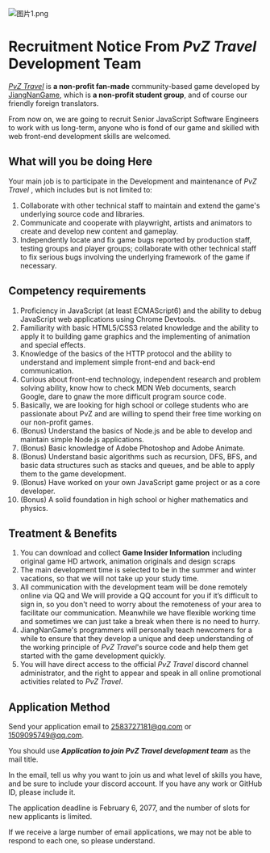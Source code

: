 
![图片1.png](https://p3-juejin.byteimg.com/tos-cn-i-k3u1fbpfcp/fdefc0b9b09f4c868710cde51bd110dd~tplv-k3u1fbpfcp-watermark.image?)

# Recruitment Notice From *PvZ Travel* Development Team

[*PvZ Travel*](http://pvz.jiangnangame.com) is **a non-profit fan-made** community-based game developed by [JiangNanGame](http://www.jiangnangame.com), which is **a non-profit student group**, and of course our friendly foreign translators.

From now on, we are going to recruit Senior JavaScript Software Engineers to work with us long-term, anyone who is fond of our game and skilled with web front-end development skills are welcomed.

## What will you be doing Here

Your main job is to participate in the Development and maintenance of *PvZ Travel* , which includes but is not limited to:

1.  Collaborate with other technical staff to maintain and extend the game's underlying source code and libraries.
2.  Communicate and cooperate with playwright, artists and animators to create and develop new content and gameplay.
3.  Independently locate and fix game bugs reported by production staff, testing groups and player groups; collaborate with other technical staff to fix serious bugs involving the underlying framework of the game if necessary.

## Competency requirements

1.  Proficiency in JavaScript (at least ECMAScript6) and the ability to debug JavaScript web applications using Chrome Devtools.
2.  Familiarity with basic HTML5/CSS3 related knowledge and the ability to apply it to building game graphics and the implementing of animation and special effects. 
3.  Knowledge of the basics of the HTTP protocol and the ability to understand and implement simple front-end and back-end communication.
4.  Curious about front-end technology, independent research and problem solving ability, know how to check MDN Web documents, search Google, dare to gnaw the more difficult program source code.
5.  Basically, we are looking for high school or college students who are passionate about PvZ and are willing to spend their free time working on our non-profit games.
6. (Bonus) Understand the basics of Node.js and be able to develop and maintain simple Node.js applications.
7. (Bonus) Basic knowledge of Adobe Photoshop and Adobe Animate.
8. (Bonus) Understand basic algorithms such as recursion, DFS, BFS, and basic data structures such as stacks and queues, and be able to apply them to the game development.
9. (Bonus) Have worked on your own JavaScript game project or as a core developer.
10. (Bonus) A solid foundation in high school or higher mathematics and physics.

## Treatment & Benefits

1. You can download and collect **Game Insider Information** including original game HD artwork, animation originals and design scraps
2. The main development time is selected to be in the summer and winter vacations, so that we will not take up your study time. 
3. All communication with the development team will be done remotely online via QQ and We will provide a QQ account for you if it’s difficult to sign in, so you don't need to worry about the remoteness of your area to facilitate our communication. Meanwhile we have flexible working time and sometimes we can just take a break when there is no need to hurry.
3. JiangNanGame's programmers will personally teach newcomers  for a while to ensure that they develop a unique and deep understanding of the working principle of *PvZ Travel*'s source code and help them get started with the game development quickly.
4. You will have direct access to the official *PvZ Travel* discord channel administrator, and the right to appear and speak in all online promotional activities related to *PvZ Travel*.

## Application Method

Send your application email to 2583727181@qq.com or 1509095749@qq.com.

You should use ***Application to join PvZ Travel development team*** as the mail title.

In the email, tell us why you want to join us and what level of skills you have, and be sure to include your discord account. If you have any work or GitHub ID, please include it. 

The application deadline is February 6, 2077, and the number of slots for new applicants is limited.

If we receive a large number of email applications, we may not be able to respond to each one, so please understand.
